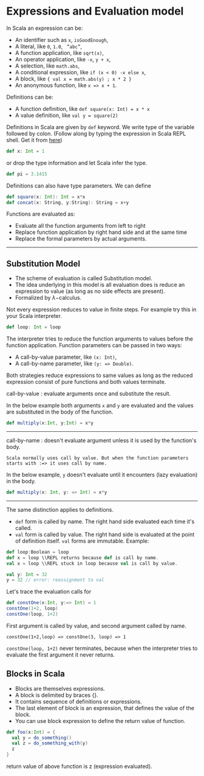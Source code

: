 # Expressions and Evaluation model
In Scala an expression can be:

-  An identifier such as `x`, `isGoodEnough`,
-  A literal, like `0`, `1.0`, `
  ”abc”`,
-  A function application, like `sqrt(x)`,
-  An operator application, like `-x`, `y + x`,
- A selection, like `math.abs`,
- A conditional expression, like `if (x < 0) -x else x`,
- A block, like `{ val x = math.abs(y) ; x * 2 }`
- An anonymous function, like `x => x + 1`.


Definitions can be:
- A function definition, like `def square(x: Int) = x * x`
- A value definition, like `val y = square(2)`

Definitions in Scala are given by `def` keyword. We write type of the variable followed by colon.
(Follow along by typing the expression in Scala REPL shell. Get it from [here](https://www.scala-lang.org/download/))

```scala
def x: Int = 1
```
or drop the type information and let Scala infer the type.

```scala
def pi = 3.1415
```

Definitions can also have type parameters. We can define

```scala
def square(x: Int): Int = x*x
def concat(x: String, y:String): String = x+y
```

Functions are evaluated as:
- Evaluate all the function arguments from left to right
- Replace function application by right hand side and at the same time
- Replace the formal parameters by actual arguments.

----------------------------------------------------------------------

## Substitution Model


- The scheme of evaluation is called Substitution model.
- The idea underlying in this model is all evaluation does is reduce an expression to value (as long as no side effects are present).
- Formalized by $\lambda-$calculus.

Not every expression reduces to value in finite steps. For example try this in your Scala interpreter.

```scala
def loop: Int = loop
```


The interpreter tries to reduce the function arguments to values before the function application. Function parameters can be passed in two ways:
- A call-by-value parameter, like `(x: Int)`,
- A call-by-name parameter, like `(y: => Double)`.

Both strategies reduce expressions to same values as long as the reduced expression consist of pure functions and both values terminate.

call-by-value
: evaluate arguments once and substitute the result.

In the below example both arguments `x` and `y` are evaluated and the values are substituted in the body of the function.

```scala
def multiply(x:Int, y:Int) = x*y
```

----------------------------------------------------------------
call-by-name
: doesn't evaluate argument unless it is used by the function's body.

```{note}
Scala normally uses call by value. But when the function parameters starts with :=> it uses call by name.
```

In the below example, `y` doesn't evaluate until it encounters (lazy evaluation) in the body.

```scala
def multiply(x: Int, y: => Int) = x*y
```

-------------------------------------------------

The same distinction applies to definitions.
- `def` form is called by name. The right hand side evaluated each time it's called.
- `val` form is called by value. The right hand side is evaluated at the point of definition itself. `val` forms are immutable.
Example:

```scala
def loop:Boolean = loop
def x = loop \\REPL returns because def is call by name.
val x = loop \\REPL stuck in loop because val is call by value.
```

```scala
val y: Int = 32
y = 32 // error: reassignment to val
```

Let's trace the evaluation calls for
```scala
def constOne(x:Int, y:=> Int) = 1
constOne(1+2, loop)
constOne(loop, 1+2)
```

First argument is called by value, and second argument called by name.

`constOne(1+2,loop) => constOne(3, loop) => 1`

`constOne(loop, 1+2)` never terminates, because when the interpreter tries to evaluate the first argument it never returns.

## Blocks in Scala

- Blocks are themselves expressions.
- A block is delimited by braces {}.
- It contains sequence of definitions or expressions.
- The last element of block is an expression, that defines the value of the block.
- You can use block expression to define the return value of function.

```scala
def foo(x:Int) = {
  val y = do_something()
  val z = do_something_with(y)
  z
}
```
return value of above function is z (expression evaluated).
